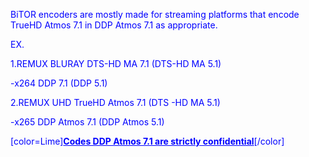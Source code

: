 
BiTOR encoders are mostly made for streaming platforms that encode TrueHD Atmos 7.1 in DDP Atmos 7.1 as appropriate.

EX.

1.REMUX BLURAY DTS-HD MA 7.1 (DTS-HD MA 5.1)

-x264 DDP 7.1 (DDP 5.1)

2.REMUX UHD TrueHD Atmos 7.1 (DTS -HD MA 5.1)

-x265 DDP Atmos 7.1 (DDP Atmos 5.1)

[color=Lime]<span style="text-decoration: underline"><strong>Codes DDP Atmos 7.1 are strictly confidential</strong></span>[/color]
<body text="blue">
  


